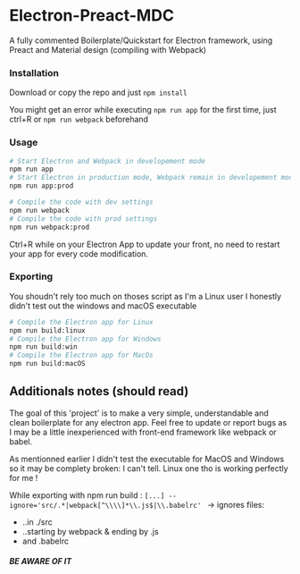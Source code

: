 # Electron-Preact-MDC
A fully commented Boilerplate/Quickstart for Electron framework, using Preact and Material design (compiling with Webpack)

### Installation
Download or copy the repo and just ```npm install```

You might get an error while executing ```npm run app``` for the first time, just ctrl+R or ```npm run webpack``` beforehand

### Usage
``` bash
# Start Electron and Webpack in developement mode
npm run app
# Start Electron in production mode, Webpack remain in developement mode
npm run app:prod

# Compile the code with dev settings
npm run webpack
# Compile the code with prod settings
npm run webpack:prod
``` 
Ctrl+R while on your Electron App to update your front, no need to restart your app for every code modification.

### Exporting
You shoudn't rely too much on thoses script as I'm a Linux user I honestly didn't test out the windows and macOS executable
``` bash
# Compile the Electron app for Linux
npm run build:linux
# Compile the Electron app for Windows
npm run build:win
# Compile the Electron app for MacOs
npm run build:macOS
```

## Additionals notes (should read)
The goal of this 'project' is to make a very simple, understandable and clean boilerplate for any electron app.
Feel free to update or report bugs as I may be a little inexperienced with front-end framework like webpack or babel.

As mentionned earlier I didn't test the executable for MacOS and Windows so it may be complety broken: I can't tell. Linux one tho is working perfectly for me !

While exporting with npm run build : ```[...] --ignore='src/.*|webpack[^\\\\]*\\.js$|\\.babelrc' ``` -> ignores files:
- ..in ./src 
- ..starting by webpack & ending by .js
- and .babelrc
##### BE AWARE OF IT
